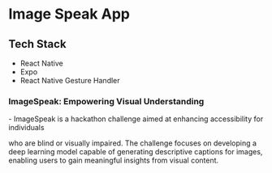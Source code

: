 # Image Speak App

## Tech Stack

-   React Native
-   Expo
-   React Native Gesture Handler

### ImageSpeak: Empowering Visual Understanding

⁠- ImageSpeak is a hackathon challenge aimed at enhancing accessibility for individuals

who are blind or visually impaired. The challenge focuses on developing a deep learning
model capable of generating descriptive captions for images, enabling users to gain
meaningful insights from visual content.
